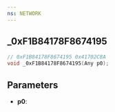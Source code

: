 ```yaml
---
ns: NETWORK
---
```

## _0xF1B84178F8674195

```c
// 0xF1B84178F8674195 0x41702C8A
void _0xF1B84178F8674195(Any p0);
```

## Parameters
* **p0**:
